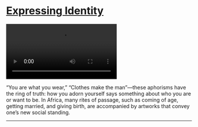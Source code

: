 # [Expressing Identity](http://artstories.artsmia.org/#/stories/382)

<video src='http://cdn.dx.artsmia.org/videos/AfricanGalleries_ExpressingIdentity_iPad.mp4'></video>

“You are what you wear,” “Clothes make the man”—these aphorisms have the ring of truth: how you adorn yourself says something about who you are or want to be. In Africa, many rites of passage, such as coming of age, getting married, and giving birth, are accompanied by artworks that convey one’s new social standing.

---
